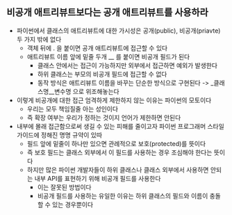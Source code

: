 ## 비공개 애트리뷰트보다는 공개 애트리뷰트를 사용하라

- 파이썬에서 클래스의 애트리뷰트에 대한 가시성은 공개(public), 비공개(priavte)두 가지 밖에 없다
    - 객체 뒤에 . 을 붙이면 공개 애트리뷰트에 접근할 수 있다
    - 애트리뷰트 이름 앞에 밑줄 두개 __ 를 붙이면 비공개 필드가 된다
        - 클래스 안에서는 접근이 가능하지만 외부에서 접근하면 예외가 발생한다
        - 하위 클래스는 부모의 비공개 필드에 접근할 수 없다
        - 동작 방식은 애트리뷰트 이름을 바꾸는 단순한 방식으로 구현된다 -> _클래스명__변수명 으로 위조해놓는다
- 이렇게 비공개에 대한 접근 엄격하게 제한하지 않는 이유는 파이썬의 모토이다
    - 우리는 모두 책임질줄 아는 성인이다
    - 즉 확장 여부는 우리가 정하는 것이지 언어가 제한하면 안된다
- 내부에 몰래 접근함으로써 생길 수 있는 피해를 줄이고자 파이썬 프로그래머 스타일 가이드에 정해진 명명 규약이 있따
    - 필드 앞에 밑줄이 하나만 있으면 관례적으로 보호(protected)를 뜻이다
    - 즉 보호 필드는 클래스 외부에서 이 필드를 사용하는 경우 조심해야 한다는 뜻이다
    - 하지만 많은 파이썬 개발자들이 하위 클래스나 클래스 외부에서 사용하면 안되는 내부 API를 표현하기 위해 비공개 필드를 사용한다
        - 이는 잘못된 방법이다
        - 비공개 필드를 사용하는 유일한 이유는 하위 클래스의 필드와 이름이 충돌할 수 있는 경우뿐이다 